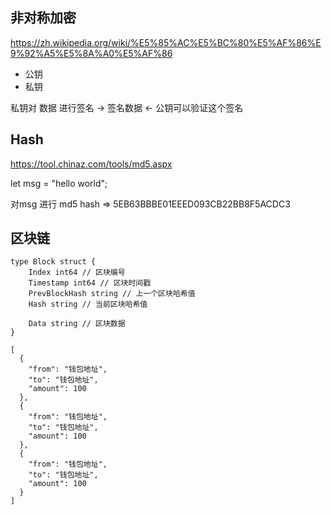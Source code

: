 ## 非对称加密

https://zh.wikipedia.org/wiki/%E5%85%AC%E5%BC%80%E5%AF%86%E9%92%A5%E5%8A%A0%E5%AF%86

- 公钥
- 私钥  

私钥对 数据 进行签名  -> 签名数据   <- 公钥可以验证这个签名

## Hash

https://tool.chinaz.com/tools/md5.aspx

let msg = "hello world";

对msg 进行 md5 hash => 5EB63BBBE01EEED093CB22BB8F5ACDC3


## 区块链

```
type Block struct {
	Index int64 // 区块编号
	Timestamp int64 // 区块时间戳
	PrevBlockHash string // 上一个区块哈希值
	Hash string // 当前区块哈希值

	Data string // 区块数据  
}

[
  {
    "from": "钱包地址",
    "to": "钱包地址",
    "amount": 100
  },
  {
    "from": "钱包地址",
    "to": "钱包地址",
    "amount": 100
  },
  {
    "from": "钱包地址",
    "to": "钱包地址",
    "amount": 100
  }
]
```





